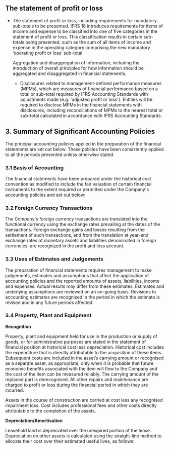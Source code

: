 ## The statement of profit or loss

- The statement of profit or loss, including requirements for mandatory sub-totals to be presented. IFRS 18 introduces requirements for items of income and expense to be classified into one of five categories in the statement of profit or loss. This classification results in certain sub-totals being presented, such as the sum of all items of income and expense in the operating category comprising the new mandatory ‘operating profit or loss’ sub-total.

  Aggregation and disaggregation of information, including the introduction of overall principles for how information should be aggregated and disaggregated in financial statements.

  - Disclosures related to management-defined performance measures (MPMs), which are measures of financial performance based on a total or sub-total required by IFRS Accounting Standards with adjustments made (e.g. 'adjusted profit or loss'). Entities will be required to disclose MPMs in the financial statements with disclosures, including reconciliations of MPMs to the nearest total or sub-total calculated in accordance with IFRS Accounting Standards.

## 3. Summary of Significant Accounting Policies

The principal accounting policies applied in the preparation of the financial statements are set out below. These policies have been consistently applied to all the periods presented unless otherwise stated.

### 3.1 Basis of Accounting

The financial statements have been prepared under the historical cost convention as modified to include the fair valuation of certain financial instruments to the extent required or permitted under the Company's accounting policies and set out below:

### 3.2 Foreign Currency Transactions

The Company's foreign currency transactions are translated into the functional currency using the exchange rates prevailing at the dates of the transactions. Foreign exchange gains and losses resulting from the settlement of such transactions, and from the translation at year-end exchange rates of monetary assets and liabilities denominated in foreign currencies, are recognized in the profit and loss account.

### 3.3 Uses of Estimates and Judgements

The preparation of financial statements requires management to make judgements, estimates and assumptions that affect the application of accounting policies and the reported amounts of assets, liabilities, income and expenses. Actual results may differ from these estimates. Estimates and underlying assumptions are reviewed on an on-going basis. Revisions to accounting estimates are recognised in the period in which the estimate is revised and in any future periods affected.

### 3.4 Property, Plant and Equipment

**Recognition**

Property, plant and equipment held for use in the production or supply of goods, or for administrative purposes are stated in the statement of financial position at historical cost less depreciation. Historical cost includes the expenditure that is directly attributable to the acquisition of these items. Subsequent costs are included in the asset’s carrying amount or recognised as a separate asset, as appropriate, only when it is probable that future economic benefits associated with the item will flow to the Company and the cost of the item can be measured reliably. The carrying amount of the replaced part is derecognised. All other repairs and maintenance are charged to profit or loss during the financial period in which they are incurred.

Assets in the course of construction are carried at cost less any recognised impairment loss. Cost includes professional fees and other costs directly attributable to the completion of the assets.

**Depreciation/Amortisation**

Leasehold land is depreciated over the unexpired portion of the lease. Depreciation on other assets is calculated using the straight-line method to allocate their cost over their estimated useful lives, as follows: